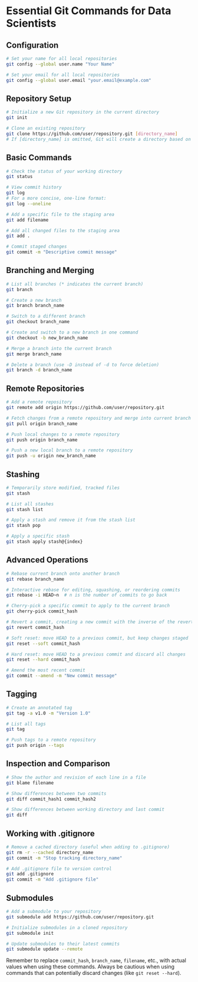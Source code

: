 # Essential Git Commands for Data Scientists

## Configuration

```bash
# Set your name for all local repositories
git config --global user.name "Your Name"

# Set your email for all local repositories
git config --global user.email "your.email@example.com"
```

## Repository Setup

```bash
# Initialize a new Git repository in the current directory
git init

# Clone an existing repository
git clone https://github.com/user/repository.git [directory_name]
# If [directory_name] is omitted, Git will create a directory based on the repository name
```

## Basic Commands

```bash
# Check the status of your working directory
git status

# View commit history
git log
# For a more concise, one-line format:
git log --oneline

# Add a specific file to the staging area
git add filename

# Add all changed files to the staging area
git add .

# Commit staged changes
git commit -m "Descriptive commit message"
```

## Branching and Merging

```bash
# List all branches (* indicates the current branch)
git branch

# Create a new branch
git branch branch_name

# Switch to a different branch
git checkout branch_name

# Create and switch to a new branch in one command
git checkout -b new_branch_name

# Merge a branch into the current branch
git merge branch_name

# Delete a branch (use -D instead of -d to force deletion)
git branch -d branch_name
```

## Remote Repositories

```bash
# Add a remote repository
git remote add origin https://github.com/user/repository.git

# Fetch changes from a remote repository and merge into current branch
git pull origin branch_name

# Push local changes to a remote repository
git push origin branch_name

# Push a new local branch to a remote repository
git push -u origin new_branch_name
```

## Stashing

```bash
# Temporarily store modified, tracked files
git stash

# List all stashes
git stash list

# Apply a stash and remove it from the stash list
git stash pop

# Apply a specific stash
git stash apply stash@{index}
```

## Advanced Operations

```bash
# Rebase current branch onto another branch
git rebase branch_name

# Interactive rebase for editing, squashing, or reordering commits
git rebase -i HEAD~n  # n is the number of commits to go back

# Cherry-pick a specific commit to apply to the current branch
git cherry-pick commit_hash

# Revert a commit, creating a new commit with the inverse of the reverted commit
git revert commit_hash

# Soft reset: move HEAD to a previous commit, but keep changes staged
git reset --soft commit_hash

# Hard reset: move HEAD to a previous commit and discard all changes
git reset --hard commit_hash

# Amend the most recent commit
git commit --amend -m "New commit message"
```

## Tagging

```bash
# Create an annotated tag
git tag -a v1.0 -m "Version 1.0"

# List all tags
git tag

# Push tags to a remote repository
git push origin --tags
```

## Inspection and Comparison

```bash
# Show the author and revision of each line in a file
git blame filename

# Show differences between two commits
git diff commit_hash1 commit_hash2

# Show differences between working directory and last commit
git diff
```

## Working with .gitignore

```bash
# Remove a cached directory (useful when adding to .gitignore)
git rm -r --cached directory_name
git commit -m "Stop tracking directory_name"

# Add .gitignore file to version control
git add .gitignore
git commit -m "Add .gitignore file"
```

## Submodules

```bash
# Add a submodule to your repository
git submodule add https://github.com/user/repository.git

# Initialize submodules in a cloned repository
git submodule init

# Update submodules to their latest commits
git submodule update --remote
```

Remember to replace `commit_hash`, `branch_name`, `filename`, etc., with actual values when using these commands. Always be cautious when using commands that can potentially discard changes (like `git reset --hard`).
